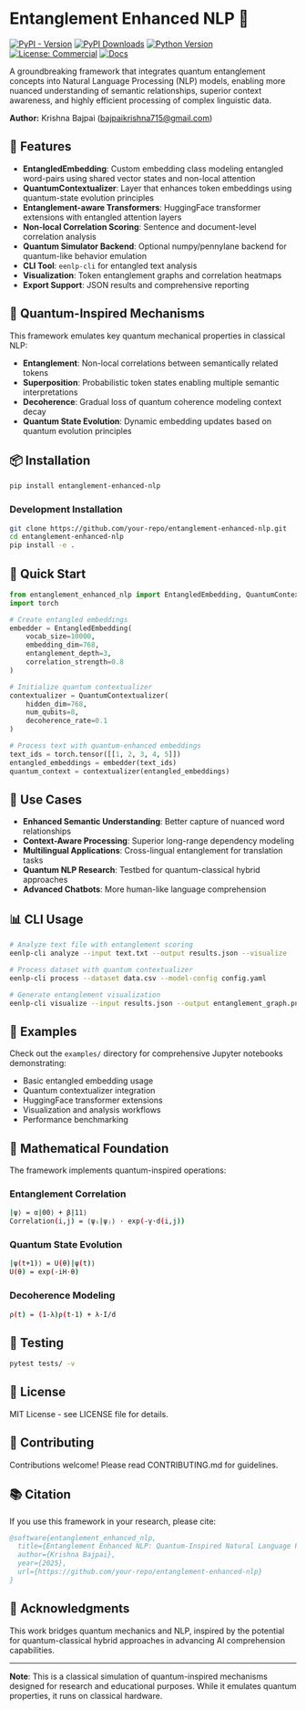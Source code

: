 # Entanglement Enhanced NLP 🌌

[![PyPI - Version](https://img.shields.io/pypi/v/entanglement-enhanced-nlp?color=green&label=PyPI&logo=pypi)](https://pypi.org/project/entanglement-enhanced-nlp/)
[![PyPI Downloads](https://static.pepy.tech/badge/entanglement-enhanced-nlp)](https://pepy.tech/projects/entanglement-enhanced-nlp)
[![Python Version](https://img.shields.io/pypi/pyversions/entanglement-enhanced-nlp)](https://pypi.org/project/entanglement-enhanced-nlp/)
[![License: Commercial](https://img.shields.io/badge/license-commercial-critical.svg)](https://krish567366.github.io/license)
[![Docs](https://img.shields.io/badge/docs-online-brown?logo=readthedocs)](https://krish567366.github.io/entanglement-enhanced-nlp/)

A groundbreaking framework that integrates quantum entanglement concepts into Natural Language Processing (NLP) models, enabling more nuanced understanding of semantic relationships, superior context awareness, and highly efficient processing of complex linguistic data.

**Author:** Krishna Bajpai (bajpaikrishna715@gmail.com)

## 🚀 Features

- **EntangledEmbedding**: Custom embedding class modeling entangled word-pairs using shared vector states and non-local attention
- **QuantumContextualizer**: Layer that enhances token embeddings using quantum-state evolution principles
- **Entanglement-aware Transformers**: HuggingFace transformer extensions with entangled attention layers
- **Non-local Correlation Scoring**: Sentence and document-level correlation analysis
- **Quantum Simulator Backend**: Optional numpy/pennylane backend for quantum-like behavior emulation
- **CLI Tool**: `eenlp-cli` for entangled text analysis
- **Visualization**: Token entanglement graphs and correlation heatmaps
- **Export Support**: JSON results and comprehensive reporting

## 🔬 Quantum-Inspired Mechanisms

This framework emulates key quantum mechanical properties in classical NLP:

- **Entanglement**: Non-local correlations between semantically related tokens
- **Superposition**: Probabilistic token states enabling multiple semantic interpretations
- **Decoherence**: Gradual loss of quantum coherence modeling context decay
- **Quantum State Evolution**: Dynamic embedding updates based on quantum evolution principles

## 📦 Installation

```bash
pip install entanglement-enhanced-nlp
```

### Development Installation

```bash
git clone https://github.com/your-repo/entanglement-enhanced-nlp.git
cd entanglement-enhanced-nlp
pip install -e .
```

## 🔧 Quick Start

```python
from entanglement_enhanced_nlp import EntangledEmbedding, QuantumContextualizer
import torch

# Create entangled embeddings
embedder = EntangledEmbedding(
    vocab_size=10000,
    embedding_dim=768,
    entanglement_depth=3,
    correlation_strength=0.8
)

# Initialize quantum contextualizer
contextualizer = QuantumContextualizer(
    hidden_dim=768,
    num_qubits=8,
    decoherence_rate=0.1
)

# Process text with quantum-enhanced embeddings
text_ids = torch.tensor([[1, 2, 3, 4, 5]])
entangled_embeddings = embedder(text_ids)
quantum_context = contextualizer(entangled_embeddings)
```

## 🎯 Use Cases

- **Enhanced Semantic Understanding**: Better capture of nuanced word relationships
- **Context-Aware Processing**: Superior long-range dependency modeling
- **Multilingual Applications**: Cross-lingual entanglement for translation tasks
- **Quantum NLP Research**: Testbed for quantum-classical hybrid approaches
- **Advanced Chatbots**: More human-like language comprehension

## 📊 CLI Usage

```bash
# Analyze text file with entanglement scoring
eenlp-cli analyze --input text.txt --output results.json --visualize

# Process dataset with quantum contextualizer
eenlp-cli process --dataset data.csv --model-config config.yaml

# Generate entanglement visualization
eenlp-cli visualize --input results.json --output entanglement_graph.png
```

## 🧪 Examples

Check out the `examples/` directory for comprehensive Jupyter notebooks demonstrating:

- Basic entangled embedding usage
- Quantum contextualizer integration
- HuggingFace transformer extensions
- Visualization and analysis workflows
- Performance benchmarking

## 🔬 Mathematical Foundation

The framework implements quantum-inspired operations:

### Entanglement Correlation

```bash
|ψ⟩ = α|00⟩ + β|11⟩
Correlation(i,j) = ⟨ψᵢ|ψⱼ⟩ · exp(-γ·d(i,j))
```

### Quantum State Evolution

```bash
|ψ(t+1)⟩ = U(θ)|ψ(t)⟩
U(θ) = exp(-iH·θ)
```

### Decoherence Modeling

```bash
ρ(t) = (1-λ)ρ(t-1) + λ·I/d
```

## 🧪 Testing

```bash
pytest tests/ -v
```

## 📄 License

MIT License - see LICENSE file for details.

## 🤝 Contributing

Contributions welcome! Please read CONTRIBUTING.md for guidelines.

## 📚 Citation

If you use this framework in your research, please cite:

```bibtex
@software{entanglement_enhanced_nlp,
  title={Entanglement Enhanced NLP: Quantum-Inspired Natural Language Processing},
  author={Krishna Bajpai},
  year={2025},
  url={https://github.com/your-repo/entanglement-enhanced-nlp}
}
```

## 🌟 Acknowledgments

This work bridges quantum mechanics and NLP, inspired by the potential for quantum-classical hybrid approaches in advancing AI comprehension capabilities.

---

**Note**: This is a classical simulation of quantum-inspired mechanisms designed for research and educational purposes. While it emulates quantum properties, it runs on classical hardware.
